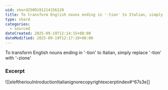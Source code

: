 ```yaml
---
uid: shard2509191214156120
title: To transform English nouns ending in '-tion' to Italian, simply replace '-tion' with '-zione'
type: shard
categories:
  - sourced
dateCreated: 2025-09-19T12:14:15+08:00
dateModified: 2025-09-19T12:17:19+08:00
---
```

To transform English nouns ending in '-tion' to Italian, simply replace '-tion' with '-zione'

### Excerpt
![[eleftheriouIntroductionItalianignorecopyrightexcerptindex#^67s3e]]
